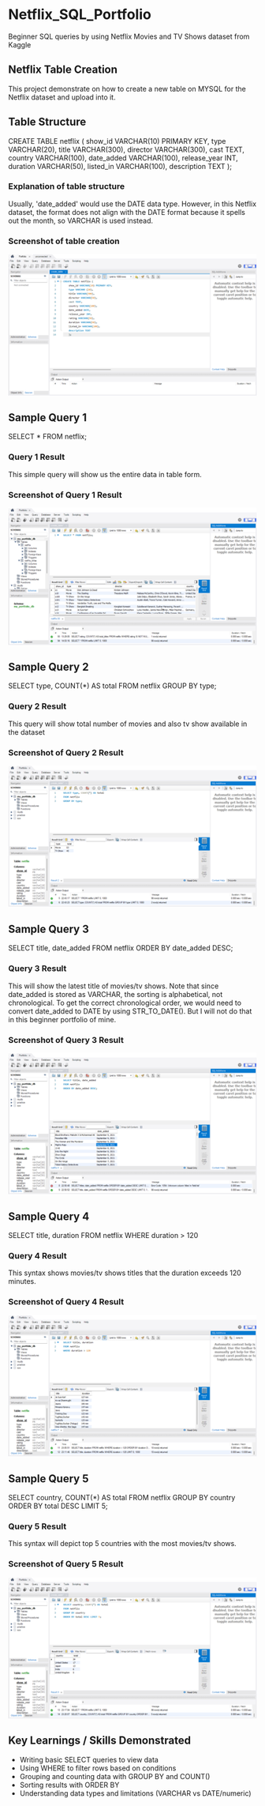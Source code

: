 # Netflix_SQL_Portfolio
Beginner SQL queries by using Netflix Movies and TV Shows dataset from Kaggle

## Netflix Table Creation
This project demonstrate on how to create a new table on MYSQL for the Netflix dataset and upload into it.

## Table Structure
CREATE TABLE netflix (
  show_id VARCHAR(10) PRIMARY KEY,
  type VARCHAR(20),
  title VARCHAR(300),
  director VARCHAR(300),
  cast TEXT,
  country VARCHAR(100),
  date_added VARCHAR(100),
  release_year INT,
  duration VARCHAR(50),
  listed_in VARCHAR(100),
  description TEXT
);

### Explanation of table structure
Usually, 'date_added' would use the DATE data type. However, in this Netflix dataset, the format does not align with the DATE format because it spells out the month, so VARCHAR is used instead.

### Screenshot of table creation
![Table Creation Screenshot](create_table_sql.png)

## Sample Query 1
SELECT * FROM netflix;

### Query 1 Result
This simple query will show us the entire data in table form.

### Screenshot of Query 1 Result
![Query Result 1](query_result.png)

## Sample Query 2
SELECT type, COUNT(*) AS total
FROM netflix
GROUP BY type;

### Query 2 Result
This query will show total number of movies and also tv show available in the dataset

### Screenshot of Query 2 Result
![Query Result 2](query_result_2.png)

## Sample Query 3
SELECT title, date_added
FROM netflix
ORDER BY date_added DESC;

### Query 3 Result
This will show the latest title of movies/tv shows. Note that since date_added is stored as VARCHAR, the sorting is alphabetical, not chronological.
To get the correct chronological order, we would need to convert date_added to DATE by using STR_TO_DATE(). But I will not do that in this beginner portfolio of mine.

### Screenshot of Query 3 Result
![Query_Result_3](query_result_3.png)

## Sample Query 4
SELECT title, duration
FROM netflix
WHERE duration > 120

### Query 4 Result
This syntax shows movies/tv shows titles that the duration exceeds 120 minutes.

### Screenshot of Query 4 Result
![Query_Result_4](query_result_4.png)

## Sample Query 5
SELECT country, COUNT(*) AS total
FROM netflix
GROUP BY country
ORDER BY total DESC LIMIT 5;

### Query 5 Result
This syntax will depict top 5 countries with the most movies/tv shows.

### Screenshot of Query 5 Result
![Query_Result_5](query_result_5.png)

## Key Learnings / Skills Demonstrated
- Writing basic SELECT queries to view data
- Using WHERE to filter rows based on conditions
- Grouping and counting data with GROUP BY and COUNT()
- Sorting results with ORDER BY
- Understanding data types and limitations (VARCHAR vs DATE/numeric)

